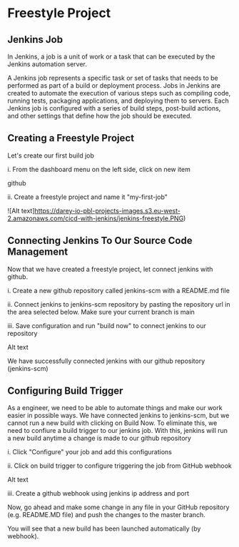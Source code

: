 #  Freestyle Project
## Jenkins Job
In Jenkins, a job is a unit of work or a task that can be executed by the Jenkins automation server.

A Jenkins job represents a specific task or set of tasks that needs to be performed as part of a build or deployment process. Jobs in Jenkins are created to automate the execution of various steps such as compiling code, running tests, packaging applications, and deploying them to servers. Each Jenkins job is configured with a series of build steps, post-build actions, and other settings that define how the job should be executed.

## Creating a Freestyle Project
Let's create our first build job

i. From the dashboard menu on the left side, click on new item

github

ii. Create a freestyle project and name it "my-first-job"

![Alt text]https://darey-io-pbl-projects-images.s3.eu-west-2.amazonaws.com/cicd-with-jenkins/jenkins-freestyle.PNG)

## Connecting Jenkins To Our Source Code Management
Now that we have created a freestyle project, let connect jenkins with github.

i. Create a new github repository called jenkins-scm with a README.md file

ii. Connect jenkins to jenkins-scm repository by pasting the repository url in the area selected below. Make sure your current branch is main

iii. Save configuration and run "build now" to connect jenkins to our repository

Alt text

We have successfully connected jenkins with our github repository (jenkins-scm)

## Configuring Build Trigger
As a engineer, we need to be able to automate things and make our work easier in possible ways. We have connected jenkins to jenkins-scm, but we cannot run a new build with clicking on Build Now. To eliminate this, we need to confiure a build trigger to our jenkins job. With this, jenkins will run a new build anytime a change is made to our github repository

i. Click "Configure" your job and add this configurations

ii. Click on build trigger to configure triggering the job from GitHub webhook

Alt text

iii. Create a github webhook using jenkins ip address and port

Now, go ahead and make some change in any file in your GitHub repository (e.g. README.MD file) and push the changes to the master branch.

You will see that a new build has been launched automatically (by webhook).

